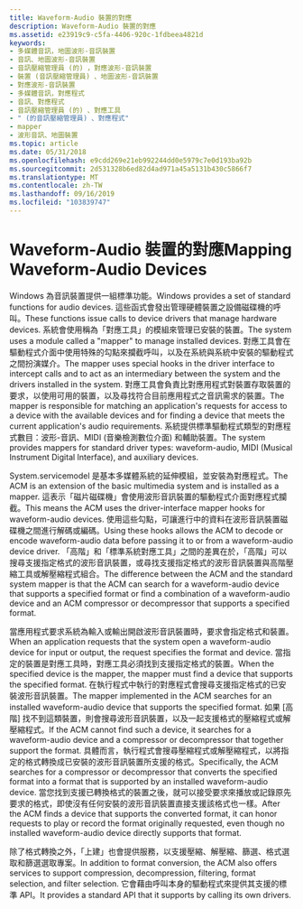 ```yaml
---
title: Waveform-Audio 裝置的對應
description: Waveform-Audio 裝置的對應
ms.assetid: e23919c9-c5fa-4406-920c-1fdbeea4821d
keywords:
- 多媒體音訊，地圖波形-音訊裝置
- 音訊、地圖波形-音訊裝置
- 音訊壓縮管理員 (的) ，對應波形-音訊裝置
- 裝置 (音訊壓縮管理員) 、地圖波形-音訊裝置
- 對應波形-音訊裝置
- 多媒體音訊，對應程式
- 音訊、對應程式
- 音訊壓縮管理員 (的) 、對應工具
- " (的音訊壓縮管理員) 、對應程式"
- mapper
- 波形音訊、地圖裝置
ms.topic: article
ms.date: 05/31/2018
ms.openlocfilehash: e9cdd269e21eb992244dd0e5979c7e0d193ba92b
ms.sourcegitcommit: 2d531328b6ed82d4ad971a45a5131b430c5866f7
ms.translationtype: MT
ms.contentlocale: zh-TW
ms.lasthandoff: 09/16/2019
ms.locfileid: "103839747"
---
```

# <a name="mapping-waveform-audio-devices"></a><span data-ttu-id="cfc82-114">Waveform-Audio 裝置的對應</span><span class="sxs-lookup"><span data-stu-id="cfc82-114">Mapping Waveform-Audio Devices</span></span>

<span data-ttu-id="cfc82-115">Windows 為音訊裝置提供一組標準功能。</span><span class="sxs-lookup"><span data-stu-id="cfc82-115">Windows provides a set of standard functions for audio devices.</span></span> <span data-ttu-id="cfc82-116">這些函式會發出管理硬體裝置之設備磁碟機的呼叫。</span><span class="sxs-lookup"><span data-stu-id="cfc82-116">These functions issue calls to device drivers that manage hardware devices.</span></span> <span data-ttu-id="cfc82-117">系統會使用稱為「對應工具」的模組來管理已安裝的裝置。</span><span class="sxs-lookup"><span data-stu-id="cfc82-117">The system uses a module called a "mapper" to manage installed devices.</span></span> <span data-ttu-id="cfc82-118">對應工具會在驅動程式介面中使用特殊的勾點來攔截呼叫，以及在系統與系統中安裝的驅動程式之間扮演媒介。</span><span class="sxs-lookup"><span data-stu-id="cfc82-118">The mapper uses special hooks in the driver interface to intercept calls and to act as an intermediary between the system and the drivers installed in the system.</span></span> <span data-ttu-id="cfc82-119">對應工具會負責比對應用程式對裝置存取裝置的要求，以使用可用的裝置，以及尋找符合目前應用程式之音訊需求的裝置。</span><span class="sxs-lookup"><span data-stu-id="cfc82-119">The mapper is responsible for matching an application's requests for access to a device with the available devices and for finding a device that meets the current application's audio requirements.</span></span> <span data-ttu-id="cfc82-120">系統提供標準驅動程式類型的對應程式數目：波形-音訊、MIDI (音樂檢測數位介面) 和輔助裝置。</span><span class="sxs-lookup"><span data-stu-id="cfc82-120">The system provides mappers for standard driver types: waveform-audio, MIDI (Musical Instrument Digital Interface), and auxiliary devices.</span></span>

<span data-ttu-id="cfc82-121">System.servicemodel 是基本多媒體系統的延伸模組，並安裝為對應程式。</span><span class="sxs-lookup"><span data-stu-id="cfc82-121">The ACM is an extension of the basic multimedia system and is installed as a mapper.</span></span> <span data-ttu-id="cfc82-122">這表示「磁片磁碟機」會使用波形音訊裝置的驅動程式介面對應程式攔截。</span><span class="sxs-lookup"><span data-stu-id="cfc82-122">This means the ACM uses the driver-interface mapper hooks for waveform-audio devices.</span></span> <span data-ttu-id="cfc82-123">使用這些勾點，可讓進行中的資料在波形音訊裝置磁碟機之間進行解碼或編碼。</span><span class="sxs-lookup"><span data-stu-id="cfc82-123">Using these hooks allows the ACM to decode or encode waveform-audio data before passing it to or from a waveform-audio device driver.</span></span> <span data-ttu-id="cfc82-124">「高階」和「標準系統對應工具」之間的差異在於，「高階」可以搜尋支援指定格式的波形音訊裝置，或尋找支援指定格式的波形音訊裝置與高階壓縮工具或解壓縮程式組合。</span><span class="sxs-lookup"><span data-stu-id="cfc82-124">The difference between the ACM and the standard system mapper is that the ACM can search for a waveform-audio device that supports a specified format or find a combination of a waveform-audio device and an ACM compressor or decompressor that supports a specified format.</span></span>

<span data-ttu-id="cfc82-125">當應用程式要求系統為輸入或輸出開啟波形音訊裝置時，要求會指定格式和裝置。</span><span class="sxs-lookup"><span data-stu-id="cfc82-125">When an application requests that the system open a waveform-audio device for input or output, the request specifies the format and device.</span></span> <span data-ttu-id="cfc82-126">當指定的裝置是對應工具時，對應工具必須找到支援指定格式的裝置。</span><span class="sxs-lookup"><span data-stu-id="cfc82-126">When the specified device is the mapper, the mapper must find a device that supports the specified format.</span></span> <span data-ttu-id="cfc82-127">在執行程式中執行的對應程式會搜尋支援指定格式的已安裝波形音訊裝置。</span><span class="sxs-lookup"><span data-stu-id="cfc82-127">The mapper implemented in the ACM searches for an installed waveform-audio device that supports the specified format.</span></span> <span data-ttu-id="cfc82-128">如果 [高階] 找不到這類裝置，則會搜尋波形音訊裝置，以及一起支援格式的壓縮程式或解壓縮程式。</span><span class="sxs-lookup"><span data-stu-id="cfc82-128">If the ACM cannot find such a device, it searches for a waveform-audio device and a compressor or decompressor that together support the format.</span></span> <span data-ttu-id="cfc82-129">具體而言，執行程式會搜尋壓縮程式或解壓縮程式，以將指定的格式轉換成已安裝的波形音訊裝置所支援的格式。</span><span class="sxs-lookup"><span data-stu-id="cfc82-129">Specifically, the ACM searches for a compressor or decompressor that converts the specified format into a format that is supported by an installed waveform-audio device.</span></span> <span data-ttu-id="cfc82-130">當您找到支援已轉換格式的裝置之後，就可以接受要求來播放或記錄原先要求的格式，即使沒有任何安裝的波形音訊裝置直接支援該格式也一樣。</span><span class="sxs-lookup"><span data-stu-id="cfc82-130">After the ACM finds a device that supports the converted format, it can honor requests to play or record the format originally requested, even though no installed waveform-audio device directly supports that format.</span></span>

<span data-ttu-id="cfc82-131">除了格式轉換之外，「上建」也會提供服務，以支援壓縮、解壓縮、篩選、格式選取和篩選選取專案。</span><span class="sxs-lookup"><span data-stu-id="cfc82-131">In addition to format conversion, the ACM also offers services to support compression, decompression, filtering, format selection, and filter selection.</span></span> <span data-ttu-id="cfc82-132">它會藉由呼叫本身的驅動程式來提供其支援的標準 API。</span><span class="sxs-lookup"><span data-stu-id="cfc82-132">It provides a standard API that it supports by calling its own drivers.</span></span>

 

 




